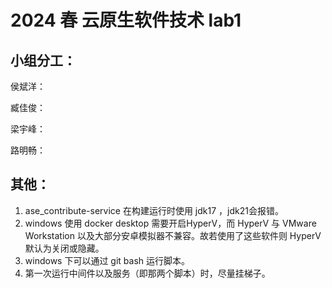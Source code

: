 # 2024 春 云原生软件技术 lab1

## 小组分工：

侯斌洋：

臧佳俊：

梁宇峰：

路明畅：

## 其他：

1. ase_contribute-service 在构建运行时使用 jdk17 ，jdk21会报错。
2. windows 使用 docker desktop 需要开启HyperV，而 HyperV 与 VMware Workstation 以及大部分安卓模拟器不兼容。故若使用了这些软件则 HyperV 默认为关闭或隐藏。
3. windows 下可以通过 git bash 运行脚本。
4. 第一次运行中间件以及服务（即那两个脚本）时，尽量挂梯子。
